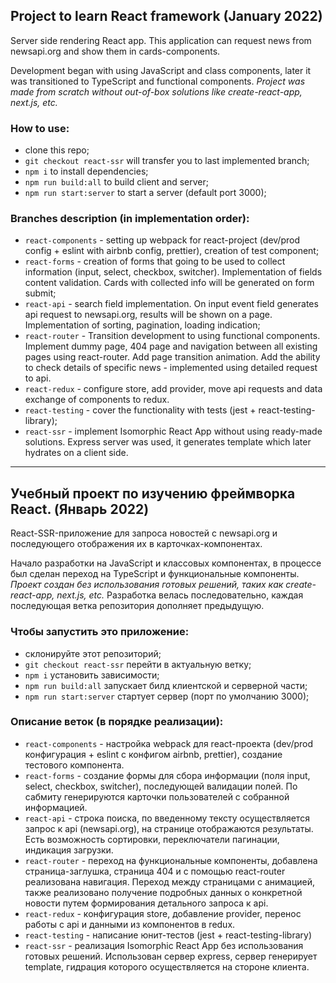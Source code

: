 ## Project to learn React framework (January 2022)

Server side rendering React app. This application can request news from newsapi.org and show them in cards-components.

Development began with using JavaScript and class components, later it was transitioned to TypeScript and functional components.
*Project was made from scratch without out-of-box solutions like create-react-app, next.js, etc.*

### How to use:
- clone this repo;
- `git checkout react-ssr` will transfer you to last implemented branch;
- `npm i` to install dependencies;
- `npm run build:all` to build client and server;
- `npm run start:server` to start a server (default port 3000);

### Branches description (in implementation order):
- `react-components` - setting up webpack for react-project (dev/prod config + eslint with airbnb config, prettier), creation of test component;
- `react-forms` - creation of forms that going to be used to collect information (input, select, checkbox, switcher). Implementation of fields content validation. Cards with collected info will be generated on form submit;
- `react-api` - search field implementation. On input event field generates api request to newsapi.org, results will be shown on a page. Implementation of sorting, pagination, loading indication;
- `react-router` - Transition development to using functional components. Implement dummy page, 404 page and navigation between all existing pages using react-router. Add page transition animation. Add the ability to check details of specific news - implemented using detailed request to api.
- `react-redux` - configure store, add provider, move api requests and data exchange of components to redux.
- `react-testing` - cover the functionality with tests (jest + react-testing-library);
- `react-ssr` - implement Isomorphic React App without using ready-made solutions. Express server was used, it generates template which later hydrates on a client side.

___

## Учебный проект по изучению фреймворка React. (Январь 2022)

React-SSR-приложение для запроса новостей с newsapi.org и последующего отображения их в карточках-компонентах.

Начало разработки на JavaScript и классовых компонентах, в процессе был сделан переход на TypeScript и функциональные компоненты. 
*Проект создан без использования готовых решений, таких как create-react-app, next.js, etc.*
Разработка велась последовательно, каждая последующая ветка репозитория дополняет предыдущую.

### Чтобы запустить это приложение:
- склонируйте этот репозиторий;
- `git checkout react-ssr` перейти в актуальную ветку;
- `npm i` установить зависимости;
- `npm run build:all` запускает билд клиентской и серверной части;
- `npm run start:server` стартует сервер (порт по умолчанию 3000);

### Описание веток (в порядке реализации):
- `react-components` - настройка webpack для react-проекта (dev/prod конфигурация + eslint с конфигом airbnb, prettier), создание тестового компонента.
- `react-forms` - создание формы для сбора информации (поля input, select, checkbox, switcher), последующей валидации полей. По сабмиту генерируются карточки пользователей с собранной информацией.
- `react-api` - строка поиска, по введенному тексту осуществляется запрос к api (newsapi.org), на странице отображаются результаты. Есть возможность сортировки, переключатели пагинации, индикация загрузки.
- `react-router` - переход на функциональные компоненты, добавлена страница-заглушка, страница 404 и с помощью react-router реализована навигация. Переход между страницами с анимацией, также реализовано получение подробных данных о конкретной новости путем формирования детального запроса к api.
- `react-redux` - конфигурация store, добавление provider, перенос работы с api и данными из компонентов в redux.
- `react-testing` - написание юнит-тестов (jest + react-testing-library)
- `react-ssr` - реализация Isomorphic React App без использования готовых решений. Использован сервер express, сервер генерирует template, гидрация которого осуществляется на стороне клиента.
